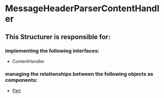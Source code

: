 # MessageHeaderParserContentHandler
## This Structurer is responsible for:
### implementing the following interfaces:
* ContentHandler
### managing the relationships between the following objects as components:
* [Part](../ServiceProviders/Part.md) 
